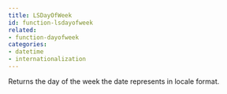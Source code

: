 ```yaml
---
title: LSDayOfWeek
id: function-lsdayofweek
related:
- function-dayofweek
categories:
- datetime
- internationalization
---
```


Returns the day of the week the date represents in locale format.
